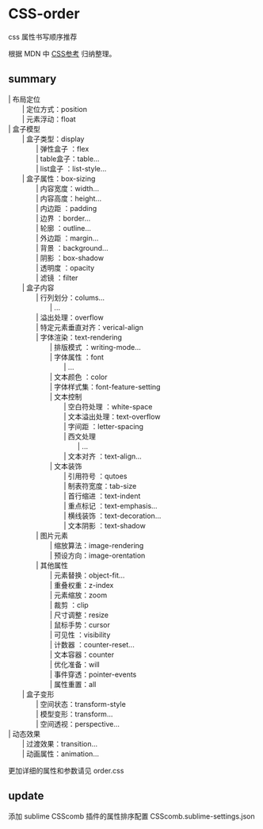 # CSS-order
css 属性书写顺序推荐

根据 MDN 中 [CSS参考](https://developer.mozilla.org/en-US/docs/Web/CSS/Reference) 归纳整理。

## summary  

| 布局定位  
　　| 定位方式：position  
　　| 元素浮动：float  
| 盒子模型  
　　| 盒子类型：display  
　　　　| 弹性盒子 ：flex  
　　　　| table盒子：table...  
　　　　| list盒子 ：list-style...  
　　| 盒子属性：box-sizing  
　　　　| 内容宽度：width...  
　　　　| 内容高度：height...  
　　　　| 内边距  ：padding  
　　　　| 边界    ：border...  
　　　　| 轮廓    ：outline...  
　　　　| 外边距  ：margin...  
　　　　| 背景    ：background...  
　　　　| 阴影	 ：box-shadow  
　　　　| 透明度  ：opacity  
　　　　| 滤镜    ：filter  
　　| 盒子内容  
　　　　| 行列划分：colums...  
　　　　　　| ...  
　　　　| 溢出处理：overflow  
　　　　| 特定元素垂直对齐：verical-align  
　　　　| 字体渲染：text-rendering  
　　　　　　| 排版模式  ：writing-mode...  
　　　　　　| 字体属性  ：font  
　　　　　　　　| ...  
　　　　　　| 文本颜色  ：color  
　　　　　　| 字体样式集：font-feature-setting  
　　　　　　| 文本控制  
　　　　　　　　| 空白符处理  ：white-space  
　　　　　　　　| 文本溢出处理：text-overflow  
　　　　　　　　| 字间距      ：letter-spacing  
　　　　　　　　| 西文处理  
　　　　　　　　　　| ...  
　　　　　　　　| 文本对齐    ：text-align...  
　　　　　　| 文本装饰  
　　　　　　　　| 引用符号  ：qutoes  
　　　　　　　　| 制表符宽度：tab-size  
　　　　　　　　| 首行缩进  ：text-indent  
　　　　　　　　| 重点标记  ：text-emphasis...  
　　　　　　　　| 横线装饰  ：text-decoration...  
　　　　　　　　| 文本阴影  ：text-shadow  
　　　　| 图片元素  
　　　　　　| 缩放算法：image-rendering  
　　　　　　| 预设方向：image-orentation  
　　　　| 其他属性  
　　　　　　| 元素替换：object-fit...  
　　　　　　| 重叠权重：z-index  
　　　　　　| 元素缩放：zoom  
　　　　　　| 裁剪    ：clip  
　　　　　　| 尺寸调整：resize  
　　　　　　| 鼠标手势：cursor  
　　　　　　| 可见性  ：visibility  
　　　　　　| 计数器  ：counter-reset...  
　　　　　　| 文本容器：counter  
　　　　　　| 优化准备：will  
　　　　　　| 事件穿透：pointer-events  
　　　　　　| 属性重置：all  
　　| 盒子变形  
　　　　| 空间状态：transform-style  
　　　　| 模型变形：transform...  
　　　　| 空间透视：perspective...  
| 动态效果  
　　| 过渡效果：transition...  
　　| 动画属性：animation...  

更加详细的属性和参数请见 order.css  
## update  
添加 sublime CSScomb 插件的属性排序配置 CSScomb.sublime-settings.json
